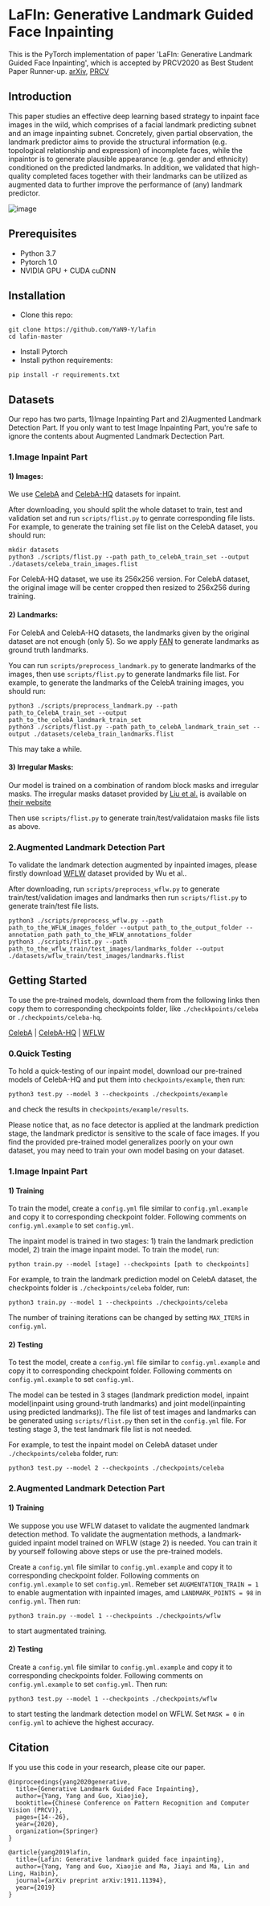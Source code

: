 LaFIn: Generative Landmark Guided Face Inpainting
=================================
This is the PyTorch implementation of paper 'LaFIn: Generative Landmark Guided Face Inpainting', which is accepted by PRCV2020 as Best Student Paper Runner-up. [arXiv](https://arxiv.org/abs/1911.11394), [PRCV](https://link.springer.com/chapter/10.1007/978-3-030-60633-6_2)

Introduction
---------------------------------
This paper studies an effective deep learning based strategy to inpaint face images in the wild, which comprises of a facial landmark predicting subnet and an image inpainting subnet. Concretely, given partial observation, the landmark predictor aims to provide the structural information (e.g. topological relationship and expression) of incomplete faces, while the inpaintor is to generate plausible appearance (e.g. gender and ethnicity) conditioned on the predicted landmarks. In
addition, we validated that high-quality completed faces together with their landmarks can be utilized as augmented data to further improve the performance of (any) landmark predictor.

![image](lafin.png)

Prerequisites
---------------------------------
* Python 3.7
* Pytorch 1.0
* NVIDIA GPU + CUDA cuDNN

Installation
---------------------------------
* Clone this repo:
```
git clone https://github.com/YaN9-Y/lafin
cd lafin-master
```
* Install Pytorch
* Install python requirements:
```
pip install -r requirements.txt
```

Datasets
---------------------------------
Our repo has two parts, 1)Image Inpainting Part and 2)Augmented Landmark Detection Part. If you only want to test Image Inpainting Part, you're safe to ignore the contents about Augmented Landmark Dectection Part.
### 1.Image Inpaint Part
#### 1) Images: 
We use [CelebA](http://mmlab.ie.cuhk.edu.hk/projects/CelebA.html) and [CelebA-HQ](https://github.com/tkarras/progressive_growing_of_gans) datasets for inpaint. 

After downloading, you should split the whole dataset to train, test and validation set and run `scripts/flist.py` to genrate corresponding file lists. For example, to generate the training set file list on the CelebA dataset, you should run:
```
mkdir datasets
python3 ./scripts/flist.py --path path_to_celebA_train_set --output ./datasets/celeba_train_images.flist
```

For CelebA-HQ dataset, we use its 256x256 version. For CelebA dataset, the original image will be center cropped then resized to 256x256 during training.

#### 2) Landmarks:
For CelebA and CelebA-HQ datasets, the landmarks given by the original dataset are not enough (only 5). So we apply [FAN](https://github.com/1adrianb/face-alignment) to generate landmarks as ground truth landmarks.

You can run `scripts/preprocess_landmark.py` to generate landmarks of the images, then use `scripts/flist.py` to generate landmarks file list. For example, to generate the landmarks of the CelebA training images, you should run:
```
python3 ./scripts/preprocess_landmark.py --path path_to_CelebA_train_set --output path_to_the_celebA_landmark_train_set
python3 ./scripts/flist.py --path path_to_celebA_landmark_train_set --output ./datasets/celeba_train_landmarks.flist
```
This may take a while.

#### 3) Irregular Masks:
Our model is trained on a combination of random block masks and irregular masks. The irregular masks dataset provided by [Liu et al.](https://arxiv.org/abs/1804.07723) is available on [their website](http://masc.cs.gmu.edu/wiki/partialconv)

Then use `scripts/flist.py` to generate train/test/validataion masks file lists as above.

### 2.Augmented Landmark Detection Part
To validate the landmark detection augmented by inpainted images, please firstly download [WFLW](https://wywu.github.io/projects/LAB/WFLW.html) dataset provided by Wu et al.. 

After downloading, run `scripts/preprocess_wflw.py` to generate train/test/validation images and landmarks then run `scripts/flist.py` to generate train/test file lists.
```
python3 ./scripts/preprocess_wflw.py --path  path_to_the_WFLW_images_folder --output path_to_the_output_folder --annotation_path path_to_the_WFLW_annotations_folder
python3 ./scripts/flist.py --path path_to_the_wflw_train/test_images/landmarks_folder --output ./datasets/wflw_train/test_images/landmarks.flist 
```

Getting Started
--------------------------
To use the pre-trained models, download them from the following links then copy them to corresponding checkpoints folder, like `./checkkpoints/celeba` or `./checkpoints/celeba-hq`.

[CelebA](https://drive.google.com/open?id=1lGFEbxbtZwpPA9JXF-bhv12Tdi9Zt08G) | [CelebA-HQ](https://drive.google.com/open?id=1Xwljrct3k75_ModHCkwcNjJk3Fsvv-ra) | [WFLW](https://drive.google.com/open?id=1I2MzHre1U3wqTu5ZmGD36OiXPaNqlOKb)

### 0.Quick Testing
To hold a quick-testing of our inpaint model, download our pre-trained models of CelebA-HQ and put them into `checkpoints/example`, then run:
```
python3 test.py --model 3 --checkpoints ./checkpoints/example
```
and check the results in `checkpoints/example/results`.

Please notice that, as no face detector is applied at the landmark prediction stage, the landmark predictor is sensitive to the scale of face images. If you find the provided pre-trained model generalizes poorly on your own dataset, you may need to train your own model basing on your dataset.

### 1.Image Inpaint Part
#### 1) Training 
To train the model, create a `config.yml` file similar to `config.yml.example` and copy it to corresponding checkpoint folder. Following comments on `config.yml.example` to set `config.yml`.

The inpaint model is trained in two stages: 1) train the landmark prediction model, 2) train the image inpaint model. To train the model, run:

```
python train.py --model [stage] --checkpoints [path to checkpoints]
``` 

For example, to train the landmark prediction model on CelebA dataset, the checkpoints folder is `./checkpoints/celeba` folder, run:

```
python3 train.py --model 1 --checkpoints ./checkpoints/celeba
```

The number of training iterations can be changed by setting `MAX_ITERS` in `config.yml`.

#### 2) Testing
To test the model, create a `config.yml` file similar to `config.yml.example` and copy it to corresponding checkpoint folder. Following comments on `config.yml.example` to set `config.yml`.


The model can be tested in 3 stages (landmark prediction model, inpaint model(inpaint using ground-truth landmarks) and joint model(inpainting using predicted landmarks)).
The file list of test images and landmarks can be generated using `scripts/flist.py` then set in the `config.yml` file. For testing stage 3, the test landmark file list is not needed.

For example, to test the inpaint model on CelebA dataset under `./checkpoints/celeba` folder, run:
```
python3 test.py --model 2 --checkpoints ./checkpoints/celeba
```
### 2.Augmented Landmark Detection Part
#### 1) Training
We suppose you use WFLW dataset to validate the augmented landmark detection method.
To validate the augmentation methods, a landmark-guided inpaint model trained on WFLW (stage 2) is needed. You can train it by yourself following above steps or use the pre-trained models.

Create a `config.yml` file similar to `config.yml.example` and copy it to corresponding checkpoint folder. Following comments on `config.yml.example` to set `config.yml`.
Remeber set `AUGMENTATION_TRAIN = 1` to enable augmentation with inpainted images, amd `LANDMARK_POINTS = 98` in `config.yml`.
Then run:
```
python3 train.py --model 1 --checkpoints ./checkpoints/wflw
```
to start augmentated training.

#### 2) Testing
Create a `config.yml` file similar to `config.yml.example` and copy it to corresponding checkpoints folder. Following comments on `config.yml.example` to set `config.yml`.
Then run:
```
python3 test.py --model 1 --checkpoints ./checkpoints/wflw
```
to start testing the landmark detection model on WFLW. Set `MASK = 0` in `config.yml` to achieve the highest accuracy.


Citation
------------------------------------------
If you use this code in your research, please cite our paper. 

```
@inproceedings{yang2020generative,
  title={Generative Landmark Guided Face Inpainting},
  author={Yang, Yang and Guo, Xiaojie},
  booktitle={Chinese Conference on Pattern Recognition and Computer Vision (PRCV)},
  pages={14--26},
  year={2020},
  organization={Springer}
}

@article{yang2019lafin,
  title={Lafin: Generative landmark guided face inpainting},
  author={Yang, Yang and Guo, Xiaojie and Ma, Jiayi and Ma, Lin and Ling, Haibin},
  journal={arXiv preprint arXiv:1911.11394},
  year={2019}
}
```
